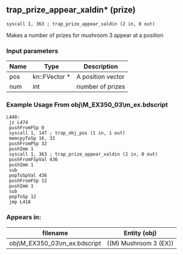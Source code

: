 ## trap_prize_appear_xaldin* (prize)

`syscall 1, 363 ; trap_prize_appear_xaldin (2 in, 0 out)`

Makes a number of prizes for mushroom 3 appear at a position

### Input parameters
| Name | Type | Description
|------|------|------------
| pos   | kn::FVector *   | A position vector
| num   | int   | number of prizes


### Example Usage From obj\M_EX350_03\m_ex.bdscript
```plaintext
L440:
 jz L474
 pushFromFSp 0
 syscall 1, 147 ; trap_obj_pos (1 in, 1 out)
 memcpyToSp 16, 32
 pushFromPSp 32
 pushImm 1
 syscall 1, 363 ; trap_prize_appear_xaldin (2 in, 0 out)
 pushFromFSpVal 436
 pushImm 1
 sub 
 popToSpVal 436
 pushFromFSp 12
 pushImm 1
 sub 
 popToSp 12
 jmp L418
```


### Appears in:
| filename | Entity (obj)
|----------|-------------
| obj\M_EX350_03\m_ex.bdscript       | ((M) Mushroom 3 (EX))          



